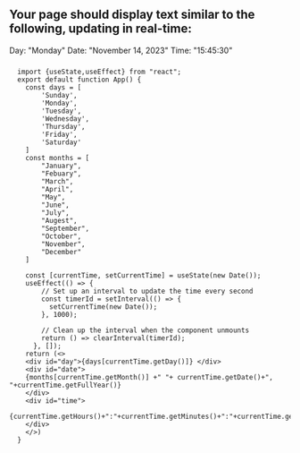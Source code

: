##  Your page should display text similar to the following, updating in real-time:

Day: "Monday"
Date: "November 14, 2023"
Time: "15:45:30"

###
      import {useState,useEffect} from "react";
      export default function App() {
      	const days = [
      		'Sunday',
      		'Monday',
      		'Tuesday',
      		'Wednesday',
      		'Thursday',
      		'Friday', 
      		'Saturday'
      	]
      	const months = [
      		"January",
      		"Febuary",
      		"March",
      		"April",
      		"May",
      		"June",
      		"July",
      		"Augest",
      		"September",
      		"October",
      		"November",
      		"December"
      	]
      
      	const [currentTime, setCurrentTime] = useState(new Date());
      	useEffect(() => {
      		// Set up an interval to update the time every second
      		const timerId = setInterval(() => {
      		  setCurrentTime(new Date());
      		}, 1000);
      	
      		// Clean up the interval when the component unmounts
      		return () => clearInterval(timerId);
      	  }, []);
      	return (<>
      	<div id="day">{days[currentTime.getDay()]} </div>
      	<div id="date">
      	{months[currentTime.getMonth()] +" "+ currentTime.getDate()+", "+currentTime.getFullYear()}
      	</div>
      	<div id="time">
      		{currentTime.getHours()+":"+currentTime.getMinutes()+":"+currentTime.getSeconds()}
      	</div>
      	</>)
      }

###

